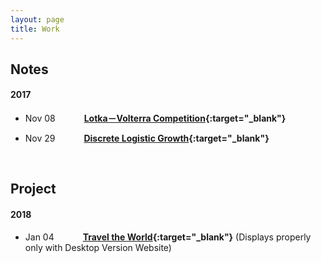 ```yaml
---
layout: page
title: Work
---
```

<!-- Jan. Feb. Mar. Apr. May Jun. Jul. Aug. Sep. Oct. Nov. Dec. -->

<style>
    tab0 { padding-left: 3em; }
    tab1 { padding-left: 4em; }
    tab2 { padding-left: 8em; }
    ul {list-style-image: none;}
</style>

## **Notes**

#### **2017**
- Nov 08 <tab0> **[Lotka－Volterra Competition](./simulation/competition.html){:target="_blank"}**

- Nov 29 <tab0> **[Discrete Logistic Growth](./simulation/Discrete_Logistic.html){:target="_blank"}**

<br>

## **Project**

#### **2018**
- Jan 04 <tab0> **[Travel the World](https://rlads2017g1.github.io/presentation.html){:target="_blank"}** (Displays properly only with Desktop Version Website)




<br>
